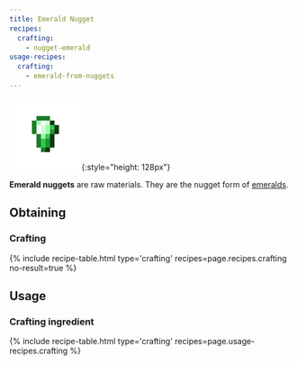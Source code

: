 ```yaml
---
title: Emerald Nugget
recipes:
  crafting:
    - nugget-emerald
usage-recipes:
  crafting:
    - emerald-from-nuggets
---
```


![Emerald nugget](/assets/images/thermal-foundation/nugget-emerald.png){:style="height: 128px"}


**Emerald nuggets** are raw materials. They are the nugget form of
[emeralds](https://minecraft.gamepedia.com/Emerald).


Obtaining
---------

### Crafting
{% include recipe-table.html type='crafting' recipes=page.recipes.crafting no-result=true %}


Usage
-----

### Crafting ingredient
{% include recipe-table.html type='crafting' recipes=page.usage-recipes.crafting %}
